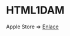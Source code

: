 # HTML1DAM

Apple Store =>
<a href="https://daviiid99.github.io/HTML1DAM/HTML%2BCSS/Tienda/index.html">Enlace</a>

